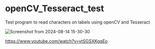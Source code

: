 openCV_Tesseract_test
=====================

Test program to read characters on labels using openCV and Tesseract

![Screenshot from 2024-08-14 15-30-30](https://github.com/user-attachments/assets/ae2514de-150f-4938-af84-bd77fd90e447)

https://www.youtube.com/watch?v=vtSGSXKggEo
